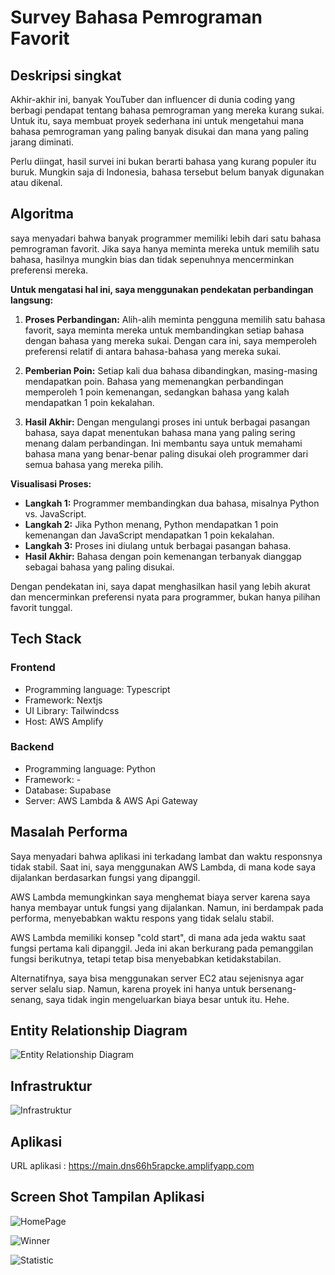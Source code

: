 # Survey Bahasa Pemrograman Favorit

## Deskripsi singkat

Akhir-akhir ini, banyak YouTuber dan influencer di dunia coding yang berbagi pendapat tentang bahasa pemrograman yang mereka kurang sukai. Untuk itu, saya membuat proyek sederhana ini untuk mengetahui mana bahasa pemrograman yang paling banyak disukai dan mana yang paling jarang diminati.

Perlu diingat, hasil survei ini bukan berarti bahasa yang kurang populer itu buruk. Mungkin saja di Indonesia, bahasa tersebut belum banyak digunakan atau dikenal.

## Algoritma

saya menyadari bahwa banyak programmer memiliki lebih dari satu bahasa pemrograman favorit. Jika saya hanya meminta mereka untuk memilih satu bahasa, hasilnya mungkin bias dan tidak sepenuhnya mencerminkan preferensi mereka.

**Untuk mengatasi hal ini, saya menggunakan pendekatan perbandingan langsung:**

1. **Proses Perbandingan:** Alih-alih meminta pengguna memilih satu bahasa favorit, saya meminta mereka untuk membandingkan setiap bahasa dengan bahasa yang mereka sukai. Dengan cara ini, saya memperoleh preferensi relatif di antara bahasa-bahasa yang mereka sukai.

2. **Pemberian Poin:** Setiap kali dua bahasa dibandingkan, masing-masing mendapatkan poin. Bahasa yang memenangkan perbandingan memperoleh 1 poin kemenangan, sedangkan bahasa yang kalah mendapatkan 1 poin kekalahan.

3. **Hasil Akhir:** Dengan mengulangi proses ini untuk berbagai pasangan bahasa, saya dapat menentukan bahasa mana yang paling sering menang dalam perbandingan. Ini membantu saya untuk memahami bahasa mana yang benar-benar paling disukai oleh programmer dari semua bahasa yang mereka pilih.

**Visualisasi Proses:**

- **Langkah 1:** Programmer membandingkan dua bahasa, misalnya Python vs. JavaScript.
- **Langkah 2:** Jika Python menang, Python mendapatkan 1 poin kemenangan dan JavaScript mendapatkan 1 poin kekalahan.
- **Langkah 3:** Proses ini diulang untuk berbagai pasangan bahasa.
- **Hasil Akhir:** Bahasa dengan poin kemenangan terbanyak dianggap sebagai bahasa yang paling disukai.

Dengan pendekatan ini, saya dapat menghasilkan hasil yang lebih akurat dan mencerminkan preferensi nyata para programmer, bukan hanya pilihan favorit tunggal.

## Tech Stack 

### Frontend

- Programming language: Typescript
- Framework: Nextjs
- UI Library: Tailwindcss
- Host: AWS Amplify

### Backend

- Programming language: Python
- Framework: -
- Database: Supabase
- Server: AWS Lambda & AWS Api Gateway

## Masalah Performa

Saya menyadari bahwa aplikasi ini terkadang lambat dan waktu responsnya tidak stabil. Saat ini, saya menggunakan AWS Lambda, di mana kode saya dijalankan berdasarkan fungsi yang dipanggil.

AWS Lambda memungkinkan saya menghemat biaya server karena saya hanya membayar untuk fungsi yang dijalankan. Namun, ini berdampak pada performa, menyebabkan waktu respons yang tidak selalu stabil.

AWS Lambda memiliki konsep "cold start", di mana ada jeda waktu saat fungsi pertama kali dipanggil. Jeda ini akan berkurang pada pemanggilan fungsi berikutnya, tetapi tetap bisa menyebabkan ketidakstabilan.

Alternatifnya, saya bisa menggunakan server EC2 atau sejenisnya agar server selalu siap. Namun, karena proyek ini hanya untuk bersenang-senang, saya tidak ingin mengeluarkan biaya besar untuk itu. Hehe.

## Entity Relationship Diagram

![Entity Relationship Diagram](https://ik.imagekit.io/sarrahmanme/Screenshot%202024-09-03%20at%2023.16.25.png?updatedAt=1725380209839)

## Infrastruktur

![Infrastruktur](https://ik.imagekit.io/sarrahmanme/Screenshot%202024-09-04%20at%2000.12.33.png?updatedAt=1725383567171)

## Aplikasi

URL aplikasi : https://main.dns66h5rapcke.amplifyapp.com

## Screen Shot Tampilan Aplikasi

![HomePage](https://ik.imagekit.io/sarrahmanme/Screenshot%202024-09-04%20at%2000.17.29.png?updatedAt=1725383867672)

![Winner](https://ik.imagekit.io/sarrahmanme/Screenshot%202024-09-04%20at%2000.19.26.png?updatedAt=1725383982360)

![Statistic](https://ik.imagekit.io/sarrahmanme/Screenshot%202024-09-04%20at%2000.20.32.png?updatedAt=1725384090015)

